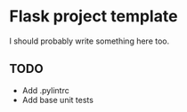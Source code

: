 # Flask project template

I should probably write something here too.


## TODO
* Add .pylintrc
* Add base unit tests